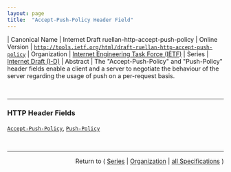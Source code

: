 ```yaml
---
layout: page
title:  "Accept-Push-Policy Header Field"
---
```


| Canonical Name | Internet Draft ruellan-http-accept-push-policy
| Online Version | [`http://tools.ietf.org/html/draft-ruellan-http-accept-push-policy`](http://tools.ietf.org/html/draft-ruellan-http-accept-push-policy)
| Organization | [Internet Engineering Task Force (IETF)](..  "List of specification series by this organization")
| Series | [Internet Draft (I-D)](.  "List of specifications in this series")
| Abstract | The "Accept-Push-Policy" and "Push-Policy" header fields enable a client and a server to negotiate the behaviour of the server regarding the usage of push on a per-request basis.

<br/>
<hr/>

### HTTP Header Fields

[`Accept-Push-Policy`](/concepts/http-header/Accept-Push-Policy "A client can express the desired push policy for a request by sending an &#34;Accept-Push-Policy&#34; header field in the request. The header field value contains the push policy that the client expects the server to use when processing the request."), [`Push-Policy`](/concepts/http-header/Push-Policy "A server can indicate to a client the push policy it used when processing a request by sending a &#34;Push-Policy&#34; header field in the corresponding response.")



<br/>
<hr/>

<p style="text-align: right">Return to ( <a href="./">Series</a> | <a href="../">Organization</a> | <a href="../../">all Specifications</a> )</p>